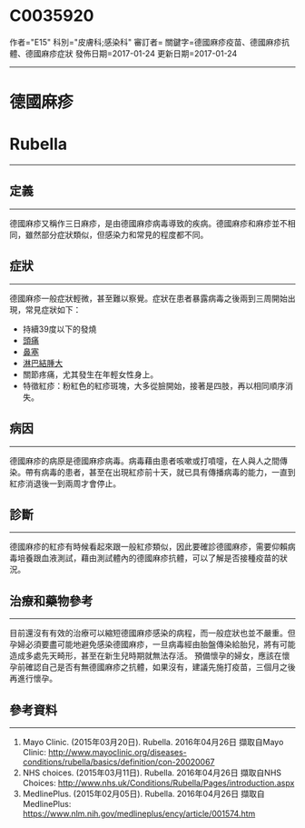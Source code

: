 # C0035920
作者="E15"
科別="皮膚科;感染科"
審訂者=
關鍵字=德國麻疹疫苗、德國麻疹抗體、德國麻疹症狀
發佈日期=2017-01-24
更新日期=2017-01-24

----------
# 德國麻疹
# Rubella
----------
## 定義
----------

德國麻疹又稱作三日麻疹，是由德國麻疹病毒導致的疾病。德國麻疹和麻疹並不相同，雖然部分症狀類似，但感染力和常見的程度都不同。

## 症狀
----------

德國麻疹一般症狀輕微，甚至難以察覺。症狀在患者暴露病毒之後兩到三周開始出現，常見症狀如下：

- 持續39度以下的發燒
- [頭痛](C0018681)
- [鼻塞](C0027424)
- [淋巴結腫大](C0497156)
- 關節疼痛，尤其發生在年輕女性身上。
- 特徵紅疹：粉紅色的紅疹斑塊，大多從臉開始，接著是四肢，再以相同順序消失。
## 病因
----------

德國麻疹的病原是德國麻疹病毒。病毒藉由患者咳嗽或打噴嚏，在人與人之間傳染。帶有病毒的患者，甚至在出現紅疹前十天，就已具有傳播病毒的能力，一直到紅疹消退後一到兩周才會停止。

## 診斷
----------

德國麻疹的紅疹有時候看起來跟一般紅疹類似，因此要確診德國麻疹，需要仰賴病毒培養跟血液測試，藉由測試體內的德國麻疹抗體，可以了解是否接種疫苗的狀況。

## 治療和藥物參考
----------

目前還沒有有效的治療可以縮短德國麻疹感染的病程，而一般症狀也並不嚴重。但孕婦必須要盡可能地避免感染德國麻疹，一旦病毒經由胎盤傳染給胎兒，將有可能造成多處先天畸形，甚至在新生兒時期就無法存活。
預備懷孕的婦女，應該在懷孕前確認自己是否有無德國麻疹之抗體，如果沒有，建議先施打疫苗，三個月之後再進行懷孕。

## 參考資料
----------
1. Mayo Clinic. (2015年03月20日). Rubella. 2016年04月26日 擷取自Mayo Clinic:
  http://www.mayoclinic.org/diseases-conditions/rubella/basics/definition/con-20020067
2. NHS choices. (2015年03月11日). Rubella. 2016年04月26日 擷取自NHS Choices:
  http://www.nhs.uk/Conditions/Rubella/Pages/introduction.aspx
3. MedlinePlus. (2015年02月05日). Rubella. 2016年04月26日 擷取自MedlinePlus:
  https://www.nlm.nih.gov/medlineplus/ency/article/001574.htm

